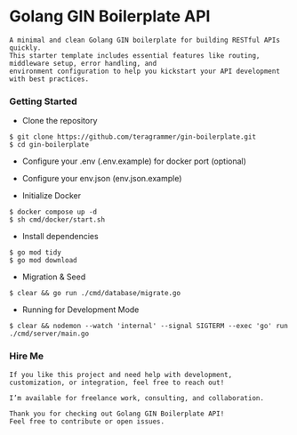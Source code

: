 # Golang GIN Boilerplate API
```
A minimal and clean Golang GIN boilerplate for building RESTful APIs quickly. 
This starter template includes essential features like routing, middleware setup, error handling, and 
environment configuration to help you kickstart your API development with best practices.
```

### Getting Started
- Clone the repository
```
$ git clone https://github.com/teragrammer/gin-boilerplate.git
$ cd gin-boilerplate
```

- Configure your .env (.env.example) for docker port (optional)
- Configure your env.json (env.json.example)

- Initialize Docker
```
$ docker compose up -d
$ sh cmd/docker/start.sh
```

- Install dependencies
```
$ go mod tidy
$ go mod download
```

- Migration & Seed
```
$ clear && go run ./cmd/database/migrate.go
```

- Running for Development Mode
```
$ clear && nodemon --watch 'internal' --signal SIGTERM --exec 'go' run ./cmd/server/main.go
```

### Hire Me
```
If you like this project and need help with development, customization, or integration, feel free to reach out!

I’m available for freelance work, consulting, and collaboration.

Thank you for checking out Golang GIN Boilerplate API!
Feel free to contribute or open issues.
```